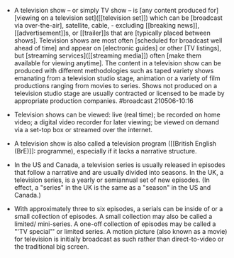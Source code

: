 - A television show – or simply TV show – is [any content produced for] [viewing on a television set]([[television set]]) which can be [broadcast via over-the-air], satellite, cable, - excluding [[breaking news]], [[advertisement]]s, or [[trailer]]s that are [typically placed between shows]. Television shows are most often [scheduled for broadcast well ahead of time] and appear on [electronic guides] or other [TV listings], but [streaming services]([[streaming media]]) often [make them available for viewing anytime]. The content in a television show can be produced with different methodologies such as taped variety shows emanating from a television studio stage, animation or a variety of film productions ranging from movies to series. Shows not produced on a television studio stage are usually contracted or licensed to be made by appropriate production companies. #broadcast
210506-10:16
- Television shows can be viewed: live (real time); be recorded on home video; a digital video recorder for later viewing; be viewed on demand via a set-top box or streamed over the internet.
- A television show is also called a television program ([[British English (BrE)]]: programme), especially if it lacks a narrative structure.


- In the US and Canada, a television series is usually released in episodes that follow a narrative and are usually divided into seasons. In the UK, a television series, is a yearly or semiannual set of new episodes. (In effect, a "series" in the UK is the same as a "season" in the US and Canada.)


- With approximately three to six episodes, a serials can be inside of or a small collection of episodes. A small collection may also be called a limited/ mini-series. A one-off collection of episodes may be called a "'TV special"' or limited series. A motion picture (also known as a movie) for television is initially broadcast as such rather than direct-to-video or the traditional big screen.
